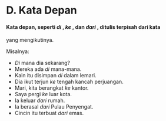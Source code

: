 # D. Kata Depan

#### Kata depan, seperti _di_ , _ke_ , dan _dari_ , ditulis terpisah dari kata
yang mengikutinya.

Misalnya:

  * _Di_ mana dia sekarang?
  * Mereka ada _di_ mana-mana.
  * Kain itu disimpan _di_ dalam lemari.
  * Dia ikut terjun _ke_ tengah kancah perjuangan.
  * Mari, kita berangkat _ke_ kantor.
  * Saya pergi _ke_ luar kota.
  * Ia keluar _dari_ rumah.
  * Ia berasal _dari_ Pulau Penyengat.
  * Cincin itu terbuat _dari_ emas.